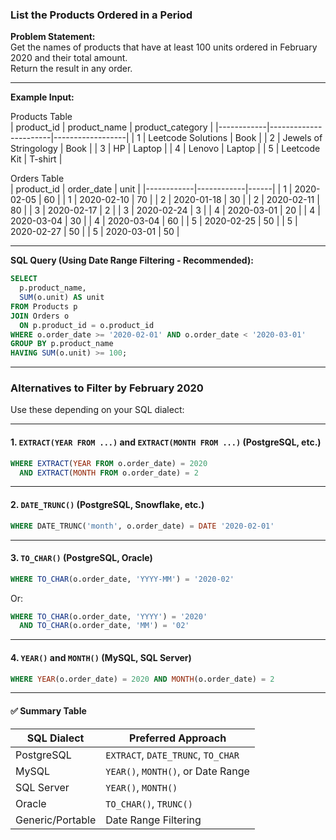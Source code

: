 ### List the Products Ordered in a Period

**Problem Statement:**  
Get the names of products that have at least 100 units ordered in February 2020 and their total amount.  
Return the result in any order.

---

**Example Input:**

Products Table  
| product_id | product_name          | product_category |
|------------|-----------------------|------------------|
| 1          | Leetcode Solutions    | Book             |
| 2          | Jewels of Stringology | Book             |
| 3          | HP                    | Laptop           |
| 4          | Lenovo                | Laptop           |
| 5          | Leetcode Kit          | T-shirt          |

Orders Table  
| product_id | order_date | unit |
|------------|------------|------|
| 1          | 2020-02-05 | 60   |
| 1          | 2020-02-10 | 70   |
| 2          | 2020-01-18 | 30   |
| 2          | 2020-02-11 | 80   |
| 3          | 2020-02-17 | 2    |
| 3          | 2020-02-24 | 3    |
| 4          | 2020-03-01 | 20   |
| 4          | 2020-03-04 | 30   |
| 4          | 2020-03-04 | 60   |
| 5          | 2020-02-25 | 50   |
| 5          | 2020-02-27 | 50   |
| 5          | 2020-03-01 | 50   |

---

**SQL Query (Using Date Range Filtering - Recommended):**
```sql
SELECT 
  p.product_name, 
  SUM(o.unit) AS unit
FROM Products p 
JOIN Orders o 
  ON p.product_id = o.product_id  
WHERE o.order_date >= '2020-02-01' AND o.order_date < '2020-03-01'
GROUP BY p.product_name
HAVING SUM(o.unit) >= 100;
```

---

### Alternatives to Filter by February 2020

Use these depending on your SQL dialect:

---

#### 1. `EXTRACT(YEAR FROM ...)` and `EXTRACT(MONTH FROM ...)` (PostgreSQL, etc.)
```sql
WHERE EXTRACT(YEAR FROM o.order_date) = 2020 
  AND EXTRACT(MONTH FROM o.order_date) = 2
```

---

#### 2. `DATE_TRUNC()` (PostgreSQL, Snowflake, etc.)
```sql
WHERE DATE_TRUNC('month', o.order_date) = DATE '2020-02-01'
```

---

#### 3. `TO_CHAR()` (PostgreSQL, Oracle)
```sql
WHERE TO_CHAR(o.order_date, 'YYYY-MM') = '2020-02'
```

Or:
```sql
WHERE TO_CHAR(o.order_date, 'YYYY') = '2020'
  AND TO_CHAR(o.order_date, 'MM') = '02'
```

---

#### 4. `YEAR()` and `MONTH()` (MySQL, SQL Server)
```sql
WHERE YEAR(o.order_date) = 2020 AND MONTH(o.order_date) = 2
```

---

#### ✅ Summary Table

| SQL Dialect       | Preferred Approach                          |
|-------------------|---------------------------------------------|
| PostgreSQL        | `EXTRACT`, `DATE_TRUNC`, `TO_CHAR`          |
| MySQL             | `YEAR()`, `MONTH()`, or Date Range          |
| SQL Server        | `YEAR()`, `MONTH()`                         |
| Oracle            | `TO_CHAR()`, `TRUNC()`                      |
| Generic/Portable  | Date Range Filtering                        |
